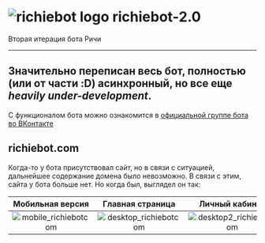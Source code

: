 # ![richiebot logo](http://109.200.123.70/files/richiebot/pic_logo.png) richiebot-2.0
Вторая итерация бота Ричи

---
Значительно переписан весь бот, полностью (или от части :D) асинхронный, но все еще *heavily under-development*.
---

С функционалом бота можно ознакомится в [официальной группе бота во ВКонтакте](https://vk.com/richie_bot)

## richiebot.com
Когда-то у бота присутствовал сайт, но в связи с ситуацией, дальнейшее содержание домена было невозможно. В связи с этим, сайта у бота больше нет.
Но когда был, выглядел он так:

Мобильная версия           |  Главная страница | Личный кабинет
:-------------------------:|:-------------------------:|:-------------------------:
![mobile_richiebotcom](http://109.200.123.70/files/richiebot/website_promo.jpg) | ![desktop_richiebotcom](http://109.200.123.70/files/richiebot/website_promo2.jpg) | ![desktop2_richiebotcom](http://109.200.123.70/files/richiebot/website_promo3.jpg)
